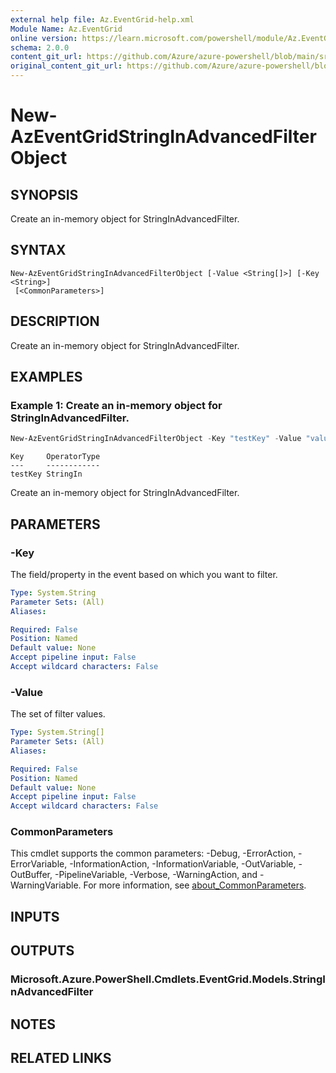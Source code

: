 ```yaml
---
external help file: Az.EventGrid-help.xml
Module Name: Az.EventGrid
online version: https://learn.microsoft.com/powershell/module/Az.EventGrid/new-azeventgridstringinadvancedfilterobject
schema: 2.0.0
content_git_url: https://github.com/Azure/azure-powershell/blob/main/src/EventGrid/EventGrid/help/New-AzEventGridStringInAdvancedFilterObject.md
original_content_git_url: https://github.com/Azure/azure-powershell/blob/main/src/EventGrid/EventGrid/help/New-AzEventGridStringInAdvancedFilterObject.md
---
```


# New-AzEventGridStringInAdvancedFilterObject

## SYNOPSIS
Create an in-memory object for StringInAdvancedFilter.

## SYNTAX

```
New-AzEventGridStringInAdvancedFilterObject [-Value <String[]>] [-Key <String>]
 [<CommonParameters>]
```

## DESCRIPTION
Create an in-memory object for StringInAdvancedFilter.

## EXAMPLES

### Example 1: Create an in-memory object for StringInAdvancedFilter.
```powershell
New-AzEventGridStringInAdvancedFilterObject -Key "testKey" -Value "value1","value2"
```

```output
Key     OperatorType
---     ------------
testKey StringIn
```

Create an in-memory object for StringInAdvancedFilter.

## PARAMETERS

### -Key
The field/property in the event based on which you want to filter.

```yaml
Type: System.String
Parameter Sets: (All)
Aliases:

Required: False
Position: Named
Default value: None
Accept pipeline input: False
Accept wildcard characters: False
```

### -Value
The set of filter values.

```yaml
Type: System.String[]
Parameter Sets: (All)
Aliases:

Required: False
Position: Named
Default value: None
Accept pipeline input: False
Accept wildcard characters: False
```

### CommonParameters
This cmdlet supports the common parameters: -Debug, -ErrorAction, -ErrorVariable, -InformationAction, -InformationVariable, -OutVariable, -OutBuffer, -PipelineVariable, -Verbose, -WarningAction, and -WarningVariable. For more information, see [about_CommonParameters](http://go.microsoft.com/fwlink/?LinkID=113216).

## INPUTS

## OUTPUTS

### Microsoft.Azure.PowerShell.Cmdlets.EventGrid.Models.StringInAdvancedFilter

## NOTES

## RELATED LINKS
